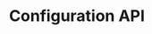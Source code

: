 ---
title: "Configuration API"
desc: "Configuration API is a service for storing configuration of license."
color: "#7702f7"
version: "0.2"
menu: 
    configuration_api_reference:
        identifier: "0.2"
        
---